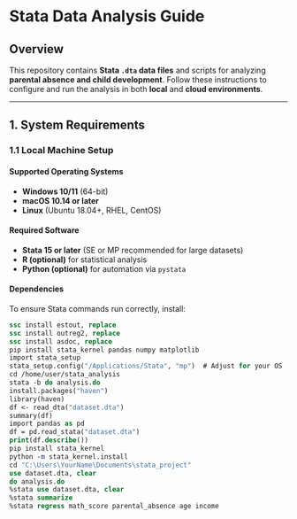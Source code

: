 # Stata Data Analysis Guide

## Overview
This repository contains **Stata `.dta` data files** and scripts for analyzing **parental absence and child development**. Follow these instructions to configure and run the analysis in both **local** and **cloud environments**.

---

## 1. System Requirements

### 1.1 Local Machine Setup

#### **Supported Operating Systems**
- **Windows 10/11** (64-bit)
- **macOS 10.14 or later**
- **Linux** (Ubuntu 18.04+, RHEL, CentOS)

#### **Required Software**
- **Stata 15 or later** (SE or MP recommended for large datasets)
- **R (optional)** for statistical analysis
- **Python (optional)** for automation via `pystata`

#### **Dependencies**
To ensure Stata commands run correctly, install:
```stata
ssc install estout, replace
ssc install outreg2, replace
ssc install asdoc, replace
pip install stata_kernel pandas numpy matplotlib
import stata_setup
stata_setup.config("/Applications/Stata", "mp")  # Adjust for your OS
cd /home/user/stata_analysis
stata -b do analysis.do
install.packages("haven")
library(haven)
df <- read_dta("dataset.dta")
summary(df)
import pandas as pd
df = pd.read_stata("dataset.dta")
print(df.describe())
pip install stata_kernel
python -m stata_kernel.install
cd "C:\Users\YourName\Documents\stata_project"
use dataset.dta, clear
do analysis.do
%stata use dataset.dta, clear
%stata summarize
%stata regress math_score parental_absence age income
